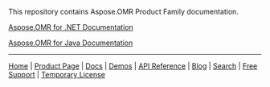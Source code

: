 This repository contains Aspose.OMR Product Family documentation.

[Aspose.OMR for .NET Documentation](https://docs.aspose.com/omr/net/)

[Aspose.OMR for Java Documentation](https://docs.aspose.com/omr/java/)

----------

[Home](https://www.aspose.com/) | [Product Page](https://products.aspose.com/omr/) | [Docs](https://docs.aspose.com/omr/) | [Demos](https://products.aspose.app/omr/family) | [API Reference](https://apireference.aspose.com/omr) | [Blog](https://blog.aspose.com/category/omr/) | [Search](https://search.aspose.com/) | [Free Support](https://forum.aspose.com/c/omr) | [Temporary License](https://purchase.aspose.com/temporary-license)
